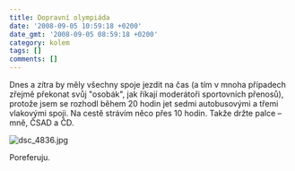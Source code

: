 ```yaml
---
title: Dopravní olympiáda
date: '2008-09-05 10:59:18 +0200'
date_gmt: '2008-09-05 08:59:18 +0200'
category: kolem
tags: []
comments: []
---
```

<p>Dnes a zítra by měly všechny spoje jezdit na čas (a tím v mnoha případech zřejmě překonat svůj "osobák", jak říkají moderátoři sportovních přenosů), protože jsem se rozhodl během 20 hodin jet sedmi autobusovými a třemi vlakovými spoji. Na cestě strávím něco přes 10 hodin. Takže držte palce &ndash; mně, ČSAD a ČD.</p>
<p><img src='/assets/migrated/wp-uploads/2008/09/dsc_4836.jpg' alt='dsc_4836.jpg' /></p>
<p>Poreferuju.</p>
